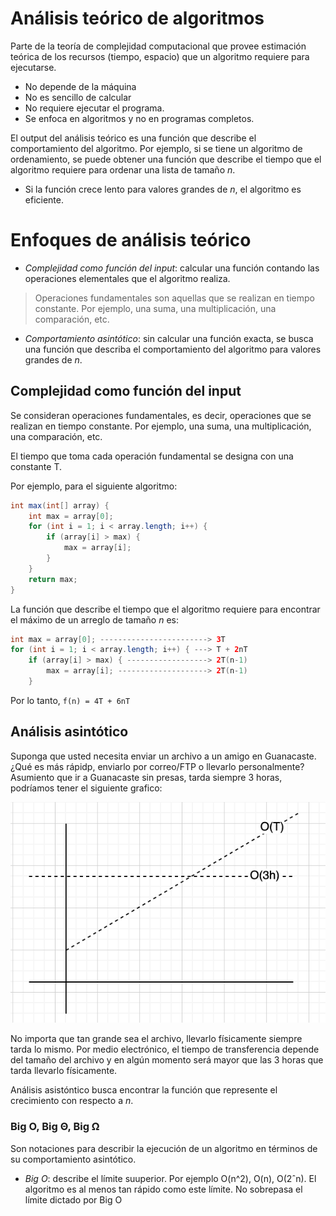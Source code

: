 # Análisis teórico de algoritmos

Parte de la teoría de complejidad computacional que provee estimación teórica de los recursos (tiempo, espacio) que un algoritmo requiere para ejecutarse.

- No depende de la máquina
- No es sencillo de calcular
- No requiere ejecutar el programa.
- Se enfoca en algoritmos y no en programas completos.

El output del análisis teórico es una función que describe el comportamiento del algoritmo. Por ejemplo, si se tiene un algoritmo de ordenamiento, se puede obtener una función que describe el tiempo que el algoritmo requiere para ordenar una lista de tamaño _n_.

- Si la función crece lento para valores grandes de _n_, el algoritmo es eficiente.

# Enfoques de análisis teórico

- _Complejidad como función del input_: calcular una función contando las operaciones elementales que el algoritmo realiza.

> Operaciones fundamentales son aquellas que se realizan en tiempo constante. Por ejemplo, una suma, una multiplicación, una comparación, etc.

- _Comportamiento asintótico_: sin calcular una función exacta, se busca una función que describa el comportamiento del algoritmo para valores grandes de _n_.

## Complejidad como función del input

Se consideran operaciones fundamentales, es decir, operaciones que se realizan en tiempo constante. Por ejemplo, una suma, una multiplicación, una comparación, etc.

El tiempo que toma cada operación fundamental se designa con una constante T.

Por ejemplo, para el siguiente algoritmo:

```java
int max(int[] array) {
    int max = array[0];
    for (int i = 1; i < array.length; i++) {
        if (array[i] > max) {
            max = array[i];
        }
    }
    return max;
}
```

La función que describe el tiempo que el algoritmo requiere para encontrar el máximo de un arreglo de tamaño _n_ es:

```java
int max = array[0]; ------------------------> 3T
for (int i = 1; i < array.length; i++) { ---> T + 2nT
    if (array[i] > max) { ------------------> 2T(n-1)
        max = array[i]; --------------------> 2T(n-1)
    }
```

Por lo tanto, `f(n) = 4T + 6nT`

## Análisis asintótico

Suponga que usted necesita enviar un archivo a un amigo en Guanacaste. ¿Qué es más rápidp, enviarlo por correo/FTP o llevarlo personalmente? Asumiento que ir a Guanacaste sin presas, tarda siempre 3 horas, podríamos tener el siguiente grafico:

![](../images/03-analisis-teorico-1.png)

No importa que tan grande sea el archivo, llevarlo físicamente siempre tarda lo mismo. Por medio electrónico, el tiempo de transferencia depende del tamaño del archivo y en algún momento será mayor que las 3 horas que tarda llevarlo físicamente.

Análisis asistóntico busca encontrar la función que represente el crecimiento con respecto a _n_.

### Big O, Big Θ, Big Ω

Son notaciones para describir la ejecución de un algoritmo en términos de su comportamiento asintótico.

- _Big O_: describe el límite suuperior. Por ejemplo O(n^2), O(n), O(2ˆn). El algoritmo es al menos tan rápido como este límite. No sobrepasa el límite dictado por Big O
